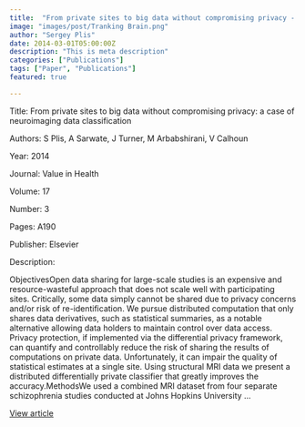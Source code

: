 ```yaml
---
title:  "From private sites to big data without compromising privacy - a case of neuroimaging data classification"
image: "images/post/Tranking Brain.png"
author: "Sergey Plis"
date: 2014-03-01T05:00:00Z
description: "This is meta description"
categories: ["Publications"]
tags: ["Paper", "Publications"]
featured: true

---
```

Title: From private sites to big data without compromising privacy: a case of neuroimaging data classification
  
Authors: S Plis, A Sarwate, J Turner, M Arbabshirani, V Calhoun
  
Year: 2014
  
Journal: Value in Health
  
Volume: 17
  
Number: 3
  
Pages: A190
  
Publisher: Elsevier
  
Description:
  
ObjectivesOpen data sharing for large-scale studies is an expensive and resource-wasteful approach that does not scale well with participating sites. Critically, some data simply cannot be shared due to privacy concerns and/or risk of re-identification. We pursue distributed computation that only shares data derivatives, such as statistical summaries, as a notable alternative allowing data holders to maintain control over data access. Privacy protection, if implemented via the differential privacy framework, can quantify and controllably reduce the risk of sharing the results of computations on private data. Unfortunately, it can impair the quality of statistical estimates at a single site. Using structural MRI data we present a distributed differentially private classifier that greatly improves the accuracy.MethodsWe used a combined MRI dataset from four separate schizophrenia studies conducted at Johns Hopkins University …

  
[View article](https://www.valueinhealthjournal.com/article/S1098-3015(14)01159-0/abstract)  
